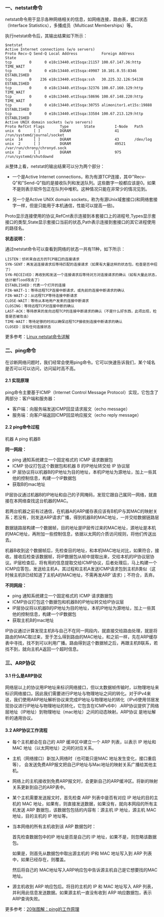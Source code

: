 ### 一、netstat命令
netstat命令用于显示各种网络相关的信息，如网络连接，路由表，接口状态（Interface Statistics），多播成员（Multicast Memberships）等。

执行netstat命令后，其输出结果如下所示：
```shell
$netstat
Active Internet connections (w/o servers)
Proto Recv-Q Send-Q Local Address           Foreign Address         State
tcp        0      0 e18c13440.et15sqa:21157 100.67.147.36:http      TIME_WAIT
tcp        0      0 e18c13440.et15sqa:49987 10.101.0.55:8346        ESTABLISHED
tcp        0    236 e18c13440.et15sqa:ssh   30.225.32.126:54138     ESTABLISHED
tcp        0      0 e18c13440.et15sqa:32376 100.67.160.129:http     TIME_WAIT
tcp        0      0 e18c13440.et15sqa:58696 100.67.148.220:http     TIME_WAIT
tcp        0      0 e18c13440.et15sqa:30755 alimonitor1.et15s:19888 ESTABLISHED
tcp        0      0 e18c13440.et15sqa:33584 100.67.213.129:http     ESTABLISHED
Active UNIX domain sockets (w/o servers)
Proto RefCnt Flags       Type       State         I-Node   Path
unix  6      [ ]         DGRAM                    41       /run/systemd/journal/socket
unix  14     [ ]         DGRAM                    43       /dev/log
unix  2      [ ]         DGRAM                    49521    /var/run/chrony/chronyd.sock
unix  2      [ ]         DGRAM                    975      /run/systemd/shutdownd
```

从整体上看，netstat的输出结果可以分为两个部分：

+ 一个是Active Internet connections，称为有源TCP连接，其中"Recv-Q"和"Send-Q"指的是接收队列和发送队列。这些数字一般都应该是0。如果不是则表示软件包正在队列中堆积。这种情况只能在非常少的情况见到。

+ 另一个是Active UNIX domain sockets，称为有源Unix域套接口(和网络套接字一样，但是只能用于本机通信，性能可以提高一倍)。

Proto显示连接使用的协议,RefCnt表示连接到本套接口上的进程号,Types显示套接口的类型,State显示套接口当前的状态,Path表示连接到套接口的其它进程使用的路径名。

**状态说明：**

通过netstat命令可以查看到网络的状态一共有11种，如下所示：

```
LISTEN：侦听来自远方的TCP端口的连接请求
SYN-SENT：再发送连接请求后等待匹配的连接请求（如果有大量这样的状态包，检查是否中招了）
SYN-RECEIVED：再收到和发送一个连接请求后等待对方对连接请求的确认（如有大量此状态，估计被flood攻击了）
ESTABLISHED：代表一个打开的连接
FIN-WAIT-1：等待远程TCP连接中断请求，或先前的连接中断请求的确认
FIN-WAIT-2：从远程TCP等待连接中断请求
CLOSE-WAIT：等待从本地用户发来的连接中断请求
CLOSING：等待远程TCP对连接中断的确认
LAST-ACK：等待原来的发向远程TCP的连接中断请求的确认（不是什么好东西，此项出现，检查是否被攻击）
TIME-WAIT：等待足够的时间以确保远程TCP接收到连接中断请求的确认
CLOSED：没有任何连接状态
```

更多参考：[Linux netstat命令详解](https://cloud.tencent.com/developer/article/1593886)

### 二、ping命令
在诊断网络问题时，我们经常会使用ping命令。它可以快速告诉我们，某个域名是否可以可以访问，访问延时高不高。

#### 2.1 实现原理
ping命令主要基于ICMP（Internet Control Message Protocol）实现，它包含了两部分：客户端和服务器：
+ 客户端：向服务端发送ICMP回显请求报文（echo message）
+ 服务端：向客户端返回ICMP回显响应报文（echo reply message）

#### 2.2 ping命令过程

机器 A ping 机器B

**同一网段：**

+ ping 通知系统建立一个固定格式的 ICMP 请求数据包
+ ICMP 协议打包这个数据包和机器 B 的IP地址转交给 IP 协议层
+ IP 层协议将以机器B的IP地址为目的地址，本机IP地址为源地址，加上一些其他的控制信息，构建一个IP数据包
+ 获取B的mac地址

IP层协议通过机器B的IP地址和自己的子网掩码，发现它跟自己属同一网络，就直接在本网络查找这台机器的MAC。

若两台机器之前有过通信，在机器A的ARP缓存表应该有B机IP与其MAC的映射关系；若没有，则发送ARP请求广播，得到机器B的MAC地址，一并交给数据链路层

数据链路层构建一个数据帧，目的地址是IP层传过来的MAC地址，源地址是本机的MAC地址，再附加一些控制信息，依据以太网的介质访问规则，将他们传送出去。

机器B收到这个数据帧后，先检查目的地址，和本机MAC地址对比，如果符合，接收。接收后检查该数据帧，将IP数据包从帧中提取出来，交给本机的IP协议层协议。IP层检查后，将有用的信息提取交给ICMP协议，后者处理后，马上构建一个ICMP应答包，发送给主机A，其过程和主机A发送ICMP请求包到主机B类似（这时候主机B已经知道了主机A的MAC地址，不需再发ARP`请求）；不符合，丢弃。

**不同网段：**
+ ping 通知系统建立一个固定格式的 ICMP 请求数据包
+ ICMP协议打包这个数据包和机器B的IP地址转交给IP协议层
+ IP层协议将以机器B的IP地址为目的地址，本机IP地址为源地址，加上一些其他的控制信息，构建一个IP数据包
+ 获取主机B的mac地址

IP协议通过计算发现主机B与自己不在同一网段内，就直接交给路由处理，就是将路由的MAC取过来，至于怎么得到路由的MAC地址，和之前一样，先在ARP缓存表中寻找，找不到可以利用广播。路由得到这个数据帧之后，再跟主机B联系，若找不到，就向主机A返回一个超时信息。

### 三、ARP协议
#### 3.1 什么是ARP协议
网络层以上的协议用IP地址来标识网络接口，但以太数据帧传输时，以物理地址来标识网络接口。因此我们需要进行IP地址与物理地址之间的转化。对于IPv4来说，我们使用ARP地址解析协议来完成IP地址与物理地址的转化（IPv6使用邻居发现协议进行IP地址与物理地址的转化，它包含在ICMPv6中）.ARP协议提供了网络层地址（IP地址）到物理地址（mac地址）之间的动态映射。ARP协议 是地址解析的通用协议。

#### 3.2 ARP协议工作流程
+ 每个主机都会在自己的 ARP 缓冲区中建立一个 ARP 列表，以表示 IP 地址和 MAC 地址（以太网地址）之间的对应关系。

+ 主机（网络接口）新加入网络时（也可能只是MAC 地址发生变化，接口重启等）， 会发送免费ARP报文把自己IP地址与Mac地址的映射关系广播给其他主机。

+ 网络上的主机接收到免费ARP报文时，会更新自己的ARP缓冲区。将新的映射关系更新到自己的ARP表中。

+ 某个主机需要发送报文时，首先检查 ARP 列表中是否有对应 IP 地址的目的主机的 MAC 地址，如果有，则直接发送数据，如果没有，就向本网段的所有主机发送 ARP 数据包，该数据包包括的内容有：源主机 IP 地址，源主机 MAC 地址，目的主机的 IP 地址等。

+ 当本网络的所有主机收到该 ARP 数据包时：

    首先检查数据包中的IP 地址是否是自己的 IP 地址，如果不是，则忽略该数据包。

    如果是，则首先从数据包中取出源主机的 IP和 MAC 地址写入到 ARP 列表中，如果已经存在，则覆盖。
    
    然后将自己的 MAC地址写入ARP响应包中告诉源主机自己是它想要找的MAC地址。

+ 源主机收到 ARP 响应包后。将目的主机的 IP 和 MAC 地址写入 ARP 列表，并利用此信息发送数据。如果源主机一直没有收到 ARP 响应数据包，表示 ARP查询失败。

更多参考：[20张图解：ping的工作原理](https://www.cnblogs.com/xiaolincoding/p/12571184.html)